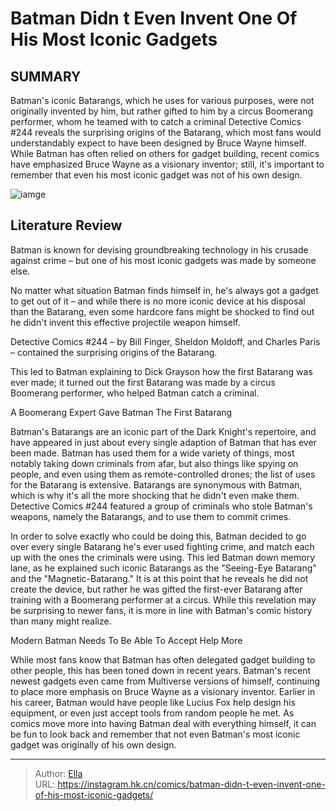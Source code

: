 # Batman Didn t Even Invent One Of His Most Iconic Gadgets


## SUMMARY 



  Batman&#39;s iconic Batarangs, which he uses for various purposes, were not originally invented by him, but rather gifted to him by a circus Boomerang performer, whom he teamed with to catch a criminal   Detective Comics #244 reveals the surprising origins of the Batarang, which most fans would understandably expect to have been designed by Bruce Wayne himself.   While Batman has often relied on others for gadget building, recent comics have emphasized Bruce Wayne as a visionary inventor; still, it&#39;s important to remember that even his most iconic gadget was not of his own design.  

![iamge](https://static1.srcdn.com/wordpress/wp-content/uploads/2020/09/batman-throwing-batarangs-image.jpg)

## Literature Review

Batman is known for devising groundbreaking technology in his crusade against crime – but one of his most iconic gadgets was made by someone else.




No matter what situation Batman finds himself in, he&#39;s always got a gadget to get out of it – and while there is no more iconic device at his disposal than the Batarang, even some hardcore fans might be shocked to find out he didn&#39;t invent this effective projectile weapon himself.




Detective Comics #244 – by Bill Finger, Sheldon Moldoff, and Charles Paris – contained the surprising origins of the Batarang.



          

This led to Batman explaining to Dick Grayson how the first Batarang was ever made; it turned out the first Batarang was made by a circus Boomerang performer, who helped Batman catch a criminal.


 A Boomerang Expert Gave Batman The First Batarang 


          

Batman&#39;s Batarangs are an iconic part of the Dark Knight&#39;s repertoire, and have appeared in just about every single adaption of Batman that has ever been made. Batman has used them for a wide variety of things, most notably taking down criminals from afar, but also things like spying on people, and even using them as remote-controlled drones; the list of uses for the Batarang is extensive. Batarangs are synonymous with Batman, which is why it&#39;s all the more shocking that he didn&#39;t even make them. Detective Comics #244 featured a group of criminals who stole Batman&#39;s weapons, namely the Batarangs, and to use them to commit crimes.




In order to solve exactly who could be doing this, Batman decided to go over every single Batarang he&#39;s ever used fighting crime, and match each up with the ones the criminals were using. This led Batman down memory lane, as he explained such iconic Batarangs as the &#34;Seeing-Eye Batarang&#34; and the &#34;Magnetic-Batarang.&#34; It is at this point that he reveals he did not create the device, but rather he was gifted the first-ever Batarang after training with a Boomerang performer at a circus. While this revelation may be surprising to newer fans, it is more in line with Batman&#39;s comic history than many might realize.



 Modern Batman Needs To Be Able To Accept Help More 


          

While most fans know that Batman has often delegated gadget building to other people, this has been toned down in recent years. Batman&#39;s recent newest gadgets even came from Multiverse versions of himself, continuing to place more emphasis on Bruce Wayne as a visionary inventor. Earlier in his career, Batman would have people like Lucius Fox help design his equipment, or even just accept tools from random people he met. As comics move more into having Batman deal with everything himself, it can be fun to look back and remember that not even Batman&#39;s most iconic gadget was originally of his own design.






---

> Author: [Ella](https://instagram.hk.cn/)  
> URL: https://instagram.hk.cn/comics/batman-didn-t-even-invent-one-of-his-most-iconic-gadgets/  

